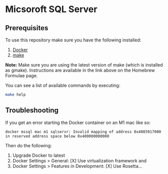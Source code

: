 # Micsoroft SQL Server

## Prerequisites

To use this repository make sure you have the following installed:

1. [Docker](https://docs.docker.com/get-docker/)
2. [make](https://formulae.brew.sh/formula/make)

**Note:** Make sure you are using the latest version of make (which is installed as gmake). Instructions are available in the link above on the Homebrew Formulae page.

You can see a list of available commands by executing:

```sh
make help
```

## Troubleshooting

If you get an error starting the Docker container on an M1 mac like so:

```
docker mssql mac m1 sqlservr: Invalid mapping of address 0x4003917000 in reserved address space below 0x400000000000
```

Then do the following:

1. Upgrade Docker to latest
2. Docker Settings > General: [X] Use virtualization framework and
3. Docker Settings > Features in Development: [X] Use Rosetta...
